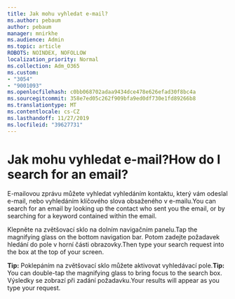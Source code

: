 ```yaml
---
title: Jak mohu vyhledat e-mail?
ms.author: pebaum
author: pebaum
manager: mnirkhe
ms.audience: Admin
ms.topic: article
ROBOTS: NOINDEX, NOFOLLOW
localization_priority: Normal
ms.collection: Adm_O365
ms.custom:
- "3054"
- "9001093"
ms.openlocfilehash: c0bb068702adaa9434dce478e626efad30f8bc4a
ms.sourcegitcommit: 358e7ed05c262f909bfa9ed0df730e1fd89266b8
ms.translationtype: MT
ms.contentlocale: cs-CZ
ms.lasthandoff: 11/27/2019
ms.locfileid: "39627731"
---
```

# <a name="how-do-i-search-for-an-email"></a><span data-ttu-id="dd1e5-102">Jak mohu vyhledat e-mail?</span><span class="sxs-lookup"><span data-stu-id="dd1e5-102">How do I search for an email?</span></span>

<span data-ttu-id="dd1e5-103">E-mailovou zprávu můžete vyhledat vyhledáním kontaktu, který vám odeslal e-mail, nebo vyhledáním klíčového slova obsaženého v e-mailu.</span><span class="sxs-lookup"><span data-stu-id="dd1e5-103">You can search for an email by looking up the contact who sent you the email, or by searching for a keyword contained within the email.</span></span>

<span data-ttu-id="dd1e5-104">Klepněte na zvětšovací sklo na dolním navigačním panelu.</span><span class="sxs-lookup"><span data-stu-id="dd1e5-104">Tap the magnifying glass on the bottom navigation bar.</span></span> <span data-ttu-id="dd1e5-105">Potom zadejte požadavek hledání do pole v horní části obrazovky.</span><span class="sxs-lookup"><span data-stu-id="dd1e5-105">Then type your search request into the box at the top of your screen.</span></span> 

<span data-ttu-id="dd1e5-106">**Tip:** Poklepáním na zvětšovací sklo můžete aktivovat vyhledávací pole.</span><span class="sxs-lookup"><span data-stu-id="dd1e5-106">**Tip:** You can double-tap the magnifying glass to bring focus to the search box.</span></span> <span data-ttu-id="dd1e5-107">Výsledky se zobrazí při zadání požadavku.</span><span class="sxs-lookup"><span data-stu-id="dd1e5-107">Your results will appear as you type your request.</span></span> 
